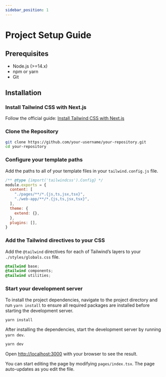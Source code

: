 ```yaml
---
sidebar_position: 1
---
```

# Project Setup Guide

## Prerequisites

- Node.js (>=14.x)
- npm or yarn
- Git

## Installation

### Install Tailwind CSS with Next.js

Follow the official guide: [Install Tailwind CSS with Next.js](https://tailwindcss.com/docs/guides/nextjs)

### Clone the Repository

```bash
git clone https://github.com/your-username/your-repository.git
cd your-repository
```

### Configure your template paths

Add the paths to all of your template files in your `tailwind.config.js` file.

```js
/** @type {import('tailwindcss').Config} */
module.exports = {
  content: [
    "./pages/**/*.{js,ts,jsx,tsx}",
    "./web-app/**/*.{js,ts,jsx,tsx}",
  ],
  theme: {
    extend: {},
  },
  plugins: [],
}
```

### Add the Tailwind directives to your CSS

Add the `@tailwind` directives for each of Tailwind’s layers to your `./styles/globals.css` file.

```css
@tailwind base;
@tailwind components;
@tailwind utilities;
```

### Start your development server

To install the project dependencies, navigate to the project directory and run `yarn install` to ensure all required packages are installed before starting the development server.

```bash
yarn install
```
After installing the dependencies, start the development server by running `yarn dev`.

```bash
yarn dev
```

Open [http://localhost:3000](http://localhost:3000) with your browser to see the result.

You can start editing the page by modifying `pages/index.tsx`. The page auto-updates as you edit the file.
